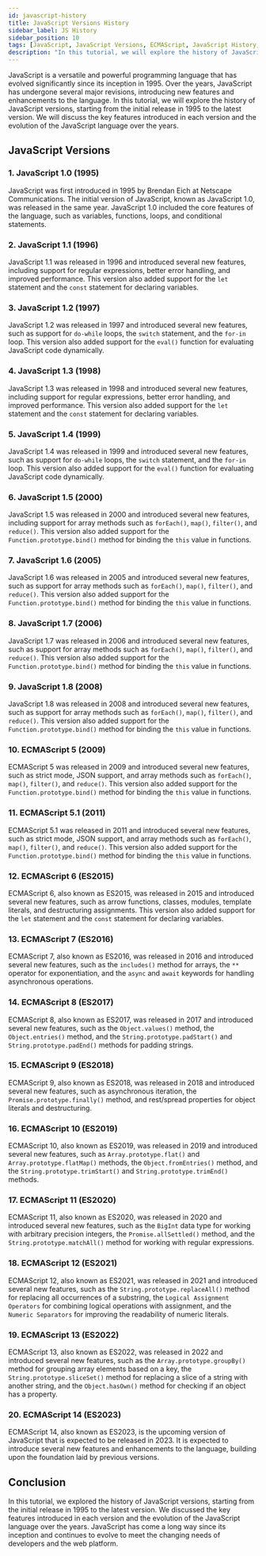 ```yaml
---
id: javascript-history
title: JavaScript Versions History
sidebar_label: JS History
sidebar_position: 10
tags: [JavaScript, JavaScript Versions, ECMAScript, JavaScript History, JavaScript Versions History]
description: "In this tutorial, we will explore the history of JavaScript versions, starting from the initial release in 1995 to the latest version. We will discuss the key features introduced in each version and the evolution of the JavaScript language over the years."
---
```


JavaScript is a versatile and powerful programming language that has evolved significantly since its inception in 1995. Over the years, JavaScript has undergone several major revisions, introducing new features and enhancements to the language. In this tutorial, we will explore the history of JavaScript versions, starting from the initial release in 1995 to the latest version. We will discuss the key features introduced in each version and the evolution of the JavaScript language over the years.

## JavaScript Versions

### 1. JavaScript 1.0 (1995)

JavaScript was first introduced in 1995 by Brendan Eich at Netscape Communications. The initial version of JavaScript, known as JavaScript 1.0, was released in the same year. JavaScript 1.0 included the core features of the language, such as variables, functions, loops, and conditional statements.

### 2. JavaScript 1.1 (1996)

JavaScript 1.1 was released in 1996 and introduced several new features, including support for regular expressions, better error handling, and improved performance. This version also added support for the `let` statement and the `const` statement for declaring variables.

### 3. JavaScript 1.2 (1997)

JavaScript 1.2 was released in 1997 and introduced several new features, such as support for `do-while` loops, the `switch` statement, and the `for-in` loop. This version also added support for the `eval()` function for evaluating JavaScript code dynamically. 

### 4. JavaScript 1.3 (1998)

JavaScript 1.3 was released in 1998 and introduced several new features, including support for regular expressions, better error handling, and improved performance. This version also added support for the `let` statement and the `const` statement for declaring variables.

### 5. JavaScript 1.4 (1999)

JavaScript 1.4 was released in 1999 and introduced several new features, such as support for `do-while` loops, the `switch` statement, and the `for-in` loop. This version also added support for the `eval()` function for evaluating JavaScript code dynamically.

### 6. JavaScript 1.5 (2000)

JavaScript 1.5 was released in 2000 and introduced several new features, including support for array methods such as `forEach()`, `map()`, `filter()`, and `reduce()`. This version also added support for the `Function.prototype.bind()` method for binding the `this` value in functions.

### 7. JavaScript 1.6 (2005)

JavaScript 1.6 was released in 2005 and introduced several new features, such as support for array methods such as `forEach()`, `map()`, `filter()`, and `reduce()`. This version also added support for the `Function.prototype.bind()` method for binding the `this` value in functions.

### 8. JavaScript 1.7 (2006)

JavaScript 1.7 was released in 2006 and introduced several new features, such as support for array methods such as `forEach()`, `map()`, `filter()`, and `reduce()`. This version also added support for the `Function.prototype.bind()` method for binding the `this` value in functions.

### 9. JavaScript 1.8 (2008)

JavaScript 1.8 was released in 2008 and introduced several new features, such as support for array methods such as `forEach()`, `map()`, `filter()`, and `reduce()`. This version also added support for the `Function.prototype.bind()` method for binding the `this` value in functions.

### 10. ECMAScript 5 (2009)

ECMAScript 5 was released in 2009 and introduced several new features, such as strict mode, JSON support, and array methods such as `forEach()`, `map()`, `filter()`, and `reduce()`. This version also added support for the `Function.prototype.bind()` method for binding the `this` value in functions.

### 11. ECMAScript 5.1 (2011)

ECMAScript 5.1 was released in 2011 and introduced several new features, such as strict mode, JSON support, and array methods such as `forEach()`, `map()`, `filter()`, and `reduce()`. This version also added support for the `Function.prototype.bind()` method for binding the `this` value in functions.

### 12. ECMAScript 6 (ES2015)

ECMAScript 6, also known as ES2015, was released in 2015 and introduced several new features, such as arrow functions, classes, modules, template literals, and destructuring assignments. This version also added support for the `let` statement and the `const` statement for declaring variables.

### 13. ECMAScript 7 (ES2016)

ECMAScript 7, also known as ES2016, was released in 2016 and introduced several new features, such as the `includes()` method for arrays, the `**` operator for exponentiation, and the `async` and `await` keywords for handling asynchronous operations.

### 14. ECMAScript 8 (ES2017)

ECMAScript 8, also known as ES2017, was released in 2017 and introduced several new features, such as the `Object.values()` method, the `Object.entries()` method, and the `String.prototype.padStart()` and `String.prototype.padEnd()` methods for padding strings.

### 15. ECMAScript 9 (ES2018)

ECMAScript 9, also known as ES2018, was released in 2018 and introduced several new features, such as asynchronous iteration, the `Promise.prototype.finally()` method, and rest/spread properties for object literals and destructuring.

### 16. ECMAScript 10 (ES2019)

ECMAScript 10, also known as ES2019, was released in 2019 and introduced several new features, such as `Array.prototype.flat()` and `Array.prototype.flatMap()` methods, the `Object.fromEntries()` method, and the `String.prototype.trimStart()` and `String.prototype.trimEnd()` methods.

### 17. ECMAScript 11 (ES2020)

ECMAScript 11, also known as ES2020, was released in 2020 and introduced several new features, such as the `BigInt` data type for working with arbitrary precision integers, the `Promise.allSettled()` method, and the `String.prototype.matchAll()` method for working with regular expressions.

### 18. ECMAScript 12 (ES2021)

ECMAScript 12, also known as ES2021, was released in 2021 and introduced several new features, such as the `String.prototype.replaceAll()` method for replacing all occurrences of a substring, the `Logical Assignment Operators` for combining logical operations with assignment, and the `Numeric Separators` for improving the readability of numeric literals.

### 19. ECMAScript 13 (ES2022)

ECMAScript 13, also known as ES2022, was released in 2022 and introduced several new features, such as the `Array.prototype.groupBy()` method for grouping array elements based on a key, the `String.prototype.sliceSet()` method for replacing a slice of a string with another string, and the `Object.hasOwn()` method for checking if an object has a property.

### 20. ECMAScript 14 (ES2023)

ECMAScript 14, also known as ES2023, is the upcoming version of JavaScript that is expected to be released in 2023. It is expected to introduce several new features and enhancements to the language, building upon the foundation laid by previous versions.

## Conclusion

In this tutorial, we explored the history of JavaScript versions, starting from the initial release in 1995 to the latest version. We discussed the key features introduced in each version and the evolution of the JavaScript language over the years. JavaScript has come a long way since its inception and continues to evolve to meet the changing needs of developers and the web platform.